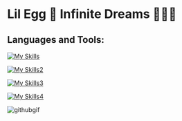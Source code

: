 # Lil Egg 🥚 Infinite Dreams 🌌💫✨

## Languages and Tools:


[![My Skills](https://skillicons.dev/icons?i=ableton,ae,au,aws,css,docker)](https://skillicons.dev)

[![My Skills2](https://skillicons.dev/icons?i=flask,git,heroku,html,ai,js)](https://skillicons.dev)

[![My Skills3](https://skillicons.dev/icons?i=ps,postgres,py,react,redux,sqlite)](https://skillicons.dev)

[![My Skills4](https://skillicons.dev/icons?i=express,nodejs,vscode,nginx,svg,mysql)](https://skillicons.dev)

![githubgif](https://user-images.githubusercontent.com/105745865/196010368-ead7fb34-8bcf-4589-9776-57e02d3925c9.gif)


